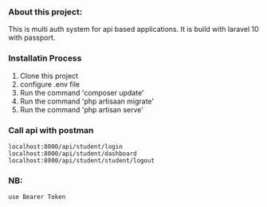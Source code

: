### About this project:
This is multi auth system for api based applications. It is build with laravel 10 with passport.

### Installatin Process

 1. Clone this project
 2. configure .env file
 3. Run the command 'composer update'
 4. Run the command 'php artisaan migrate'
 5. Run the command 'php artisan serve'

 ### Call api with postman

    localhost:8000/api/student/login
    localhost:8000/api/student/dashboard
    localhost:8000/api/student/student/logout

 ### NB:
    use Bearer Token